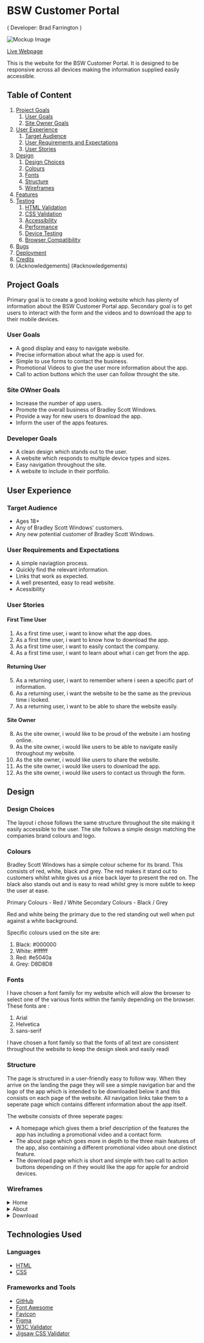# BSW Customer Portal
( Developer: Brad Farrington )

![Mockup Image](docs/mockups/mockup-image-multiple-devices.jpg)

[Live Webpage](https://bradfarrington.github.io/Assignment-1-Version-4.2/index.html)

This is the website for the BSW Customer Portal. It is designed to be responsive across all devices making the information supplied easily accessible.

## Table of Content

1. [Project Goals](#project-goals)
    1. [User Goals](#user-goals)
    2. [Site Owner Goals](#site-owner-goals)
2. [User Experience](#user-experience)
    1. [Target Audience](#target-audience)
    2. [User Requirements and Expectations](#user-requirements-and-expectations)
    3. [User Stories](#user-stories)
3. [Design](#design)
    1. [Design Choices](#design-choices)
    2. [Colours](#colours)
    3. [Fonts](#fonts)
    4. [Structure](#structure)
    5. [Wireframes](#wireframes)
4. [Features](#features)
5. [Testing](#testing)
    1. [HTML Validation](#HTML-validation)
    2. [CSS Validation](#CSS-validation)
    3. [Accessibility](#accessibility)
    4. [Performance](#performance)
    5. [Device Testing](#device-tests)
    6. [Browser Compatibility](browser-compatibility)
6. [Bugs](#bugs)
7. [Deployment](#deployment)
10. [Credits](#credits)
11. [Acknowledgements] (#acknowledgements)

## Project Goals

Primary goal is to create a good looking website which has plenty of information about the BSW Customer Portal app. 
Secondary goal is to get users to interact with the form and the videos and to download the app to their mobile devices.


### User Goals
- A good display and easy to navigate website.
- Precise information about what the app is used for.
- Simple to use forms to contact the business.
- Promotional Videos to give the user more information about the app.
- Call to action buttons which the user can follow throught the site.


### Site OWner Goals
- Increase the number of app users.
- Promote the overall business of Bradley Scott Windows.
- Provide a way for new users to download the app.
- Inform the user of the apps features.


### Developer Goals
- A clean design which stands out to the user.
- A website which responds to multiple device types and sizes.
- Easy navigation throughout the site.
- A website to include in their portfolio.


## User Experience

### Target Audience
- Ages 18+
- Any of Bradley Scott Windows' customers.
- Any new potential customer of Bradley Scott Windows.


### User Requirements and Expectations
- A simple naviagtion process.
- Quickly find the relevant information.
- Links that work as expected.
- A well presented, easy to read website.
- Acessibility


### User Stories

#### First Time User
1. As a first time user, i want to know what the app does.
2. As a first time user, i want to know how to download the app.
3. As a first time user, i want to easily contact the company.
4. As a first time user, i want to learn about what i can get from the app.


#### Returning User
5. As a returning user, i want to remember where i seen a specific part of information.
6. As a returning user, i want the website to be the same as the previous time i looked.
7. As a returning user, i want to be able to share the website easily.


#### Site Owner
8. As the site owner, i would like to be proud of the website i am hosting online.
9. As the site owner, i would like users to be able to navigate easily throughout my website.
10. As the site owner, i would like users to share the website.
11. As the site owner, i would like users to download the app.
12. As the site owner, i would like users to contact us through the form.

## Design

### Design Choices

The layout i chose follows the same structure throughout the site making it easily accessible to the user. The site follows a simple design matching the companies brand colours and logo.


### Colours

Bradley Scott Windows has a simple colour scheme for its brand. This consists of red, white, black and grey. The red makes it stand out to customers whilst white gives us a nice back layer to present the red on. The black also stands out and is easy to read whilst grey is more subtle to keep the user at ease.

Primary Colours - Red / White
Secondary Colours - Black / Grey

Red and white being the primary due to the red standing out well when put against a white background.

Specific colours used on the site are:
1. Black: #000000
2. White: #ffffff
3. Red: #e5040a
4. Grey: D8D8D8


### Fonts

I have chosen a font family for my website which will alow the browser to select one of the various fonts within the family depending on the browser.
These fonts are :

1. Arial
2. Helvetica
3. sans-serif

I have chosen a font family so that the fonts of all text are consistent throughout the website to keep the design sleek and easily readi


### Structure

The page is structured in a user-friendly easy to follow way. When they arrive on the landing the page they will see a simple navigation bar and the logo of the app which is intended to be downloaded below it and this consists on each page of the website. All navigation links take them to a seperate page which contains different information about the app itself.

The website consists of three seperate pages:
- A homepage which gives them a brief description of the features the app has including a promotional video and a contact form.
- The about page which goes more in depth to the three main features of the app, also containing a different promotional video about one distinct feature.
- The download page which is short and simple with two call to action buttons depending on if they would like the app for apple for android devices.


### Wireframes

<details><summary>Home</summary>
<img src="docs/wireframes/Home-Wireframe.png">
</details>
<details><summary>About</summary>
<img src="docs/wireframes/About-Wireframe.png">
</details>
<details><summary>Download</summary>
<img src="docs/wireframes/Download-Wireframe.png">
</details>


## Technologies Used

### Languages
- [HTML](https://en.wikipedia.org/wiki/HTML)
- [CSS](https://en.wikipedia.org/wiki/CSS)

### Frameworks and Tools
- [GitHub](https://github.com)
- [Font Awesome](https://fontawesome.com/search)
- [Favicon](https://favicon.io/)
- [Figma](https://figma.com)
- [W3C Validator](https://validator.w3.org/)
- [Jigsaw CSS Validator](https://jigsaw.w3.org/css-validator/) 